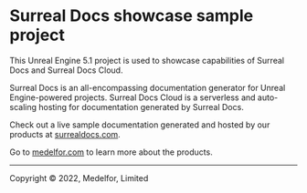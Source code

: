 # Surreal Docs showcase sample project

This Unreal Engine 5.1 project is used to showcase capabilities of Surreal Docs and Surreal Docs Cloud.

Surreal Docs is an all-encompassing documentation generator for Unreal Engine-powered projects.
Surreal Docs Cloud is a serverless and auto-scaling hosting for documentation generated by Surreal Docs.

Check out a live sample documentation generated and hosted by our products at [surrealdocs.com](https://surrealdocs.com "Surreal Docs showcase").

Go to [medelfor.com](https://medelfor.com "Medelfor") to learn more about the products.

***

Copyright © 2022, Medelfor, Limited
